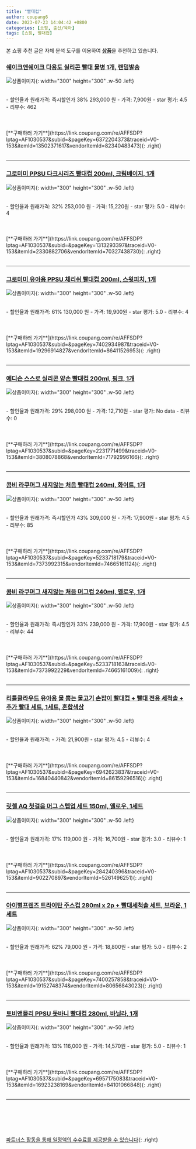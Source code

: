 ```yaml
---
title: "빨대컵"
author: coupang6
date: 2023-07-23 14:04:42 +0800
categories: [쇼핑, 출산/육아]
tags: [쇼핑, 빨대컵]
---
```


본 쇼핑 추천 글은 자체 분석 도구를 이용하여 [**상품**](https://link.coupang.com/a/bao1ui)을 추천하고 있습니다.

### [쉐이크앤쉐이크 다용도 실리콘 빨대 물병 1개, 랜덤발송](https://link.coupang.com/re/AFFSDP?lptag=AF1030537&subid=&pageKey=6372204373&traceid=V0-153&itemId=13502371617&vendorItemId=82340483473)

![상품이미지](https://thumbnail10.coupangcdn.com/thumbnails/remote/230x230ex/image/retail/images/767747610050958-30ac458b-852b-485a-acf3-42178fb76c61.jpg){: width="300" height="300" .w-50 .left}


<br>
- 할인율과 원래가격: 즉시할인가 38%  293,000   원
- 가격: 7,900원
- star 평가: 4.5
- 리뷰수: 462
<br>
<br>
<br>
<br>
[**구매하러 가기**](https://link.coupang.com/re/AFFSDP?lptag=AF1030537&subid=&pageKey=6372204373&traceid=V0-153&itemId=13502371617&vendorItemId=82340483473){: .right}
<br>
<br>

---

### [그로미미 PPSU 다크시리즈 빨대컵 200ml, 크림베이지, 1개](https://link.coupang.com/re/AFFSDP?lptag=AF1030537&subid=&pageKey=1313293397&traceid=V0-153&itemId=2330882706&vendorItemId=70327438730)

![상품이미지](https://thumbnail6.coupangcdn.com/thumbnails/remote/230x230ex/image/retail/images/2614723035590655-d225357d-e292-4a78-b483-03177faac6ef.jpg){: width="300" height="300" .w-50 .left}


<br>
- 할인율과 원래가격: 32%  253,000   원
- 가격: 15,220원
- star 평가: 5.0
- 리뷰수: 4
<br>
<br>
<br>
<br>
[**구매하러 가기**](https://link.coupang.com/re/AFFSDP?lptag=AF1030537&subid=&pageKey=1313293397&traceid=V0-153&itemId=2330882706&vendorItemId=70327438730){: .right}
<br>
<br>

---

### [그로미미 유아용 PPSU 체리쉬 빨대컵 200ml, 스윗피치, 1개](https://link.coupang.com/re/AFFSDP?lptag=AF1030537&subid=&pageKey=7402934987&traceid=V0-153&itemId=19296914827&vendorItemId=86411526953)

![상품이미지](https://thumbnail8.coupangcdn.com/thumbnails/remote/230x230ex/image/rs_quotation_api/vucwcwea/ae5d356eef404a9aba4fa710d6434d4e.jpg){: width="300" height="300" .w-50 .left}


<br>
- 할인율과 원래가격: 61%  130,000   원
- 가격: 19,900원
- star 평가: 5.0
- 리뷰수: 4
<br>
<br>
<br>
<br>
[**구매하러 가기**](https://link.coupang.com/re/AFFSDP?lptag=AF1030537&subid=&pageKey=7402934987&traceid=V0-153&itemId=19296914827&vendorItemId=86411526953){: .right}
<br>
<br>

---

### [에디슨 스스로 실리콘 양손 빨대컵 200ml, 핑크, 1개](https://link.coupang.com/re/AFFSDP?lptag=AF1030537&subid=&pageKey=2231771499&traceid=V0-153&itemId=3808078868&vendorItemId=71792996166)

![상품이미지](https://thumbnail8.coupangcdn.com/thumbnails/remote/230x230ex/image/retail/images/3666463837827417-2f2e47f6-ce0e-45a1-968a-f6817870dee9.jpg){: width="300" height="300" .w-50 .left}


<br>
- 할인율과 원래가격: 29%  298,000   원
- 가격: 12,710원
- star 평가: No data
- 리뷰수: 0
<br>
<br>
<br>
<br>
[**구매하러 가기**](https://link.coupang.com/re/AFFSDP?lptag=AF1030537&subid=&pageKey=2231771499&traceid=V0-153&itemId=3808078868&vendorItemId=71792996166){: .right}
<br>
<br>

---

### [콤비 라쿠머그 새지않는 처음 빨대컵 240ml, 화이트, 1개](https://link.coupang.com/re/AFFSDP?lptag=AF1030537&subid=&pageKey=5233718179&traceid=V0-153&itemId=7373992315&vendorItemId=74665161124)

![상품이미지](https://thumbnail6.coupangcdn.com/thumbnails/remote/230x230ex/image/rs_quotation_api/ovzzxdaz/ef6e65ed3b6840f1bc105b8f3c0fb5ab.jpg){: width="300" height="300" .w-50 .left}


<br>
- 할인율과 원래가격: 즉시할인가 43%  309,000   원
- 가격: 17,900원
- star 평가: 4.5
- 리뷰수: 85
<br>
<br>
<br>
<br>
[**구매하러 가기**](https://link.coupang.com/re/AFFSDP?lptag=AF1030537&subid=&pageKey=5233718179&traceid=V0-153&itemId=7373992315&vendorItemId=74665161124){: .right}
<br>
<br>

---

### [콤비 라쿠머그 새지않는 처음 머그컵 240ml, 옐로우, 1개](https://link.coupang.com/re/AFFSDP?lptag=AF1030537&subid=&pageKey=5233718163&traceid=V0-153&itemId=7373992229&vendorItemId=74665161009)

![상품이미지](https://thumbnail8.coupangcdn.com/thumbnails/remote/230x230ex/image/rs_quotation_api/pnnvaj3x/868b8058bd7a4e6991c1bcf43588c6f3.jpg){: width="300" height="300" .w-50 .left}


<br>
- 할인율과 원래가격: 즉시할인가 33%  239,000   원
- 가격: 17,900원
- star 평가: 4.5
- 리뷰수: 44
<br>
<br>
<br>
<br>
[**구매하러 가기**](https://link.coupang.com/re/AFFSDP?lptag=AF1030537&subid=&pageKey=5233718163&traceid=V0-153&itemId=7373992229&vendorItemId=74665161009){: .right}
<br>
<br>

---

### [리틀클라우드 유아용 물 뿜는 물고기 손잡이 빨대컵 + 빨대 전용 세척솔 + 추가 빨대 세트, 1세트, 혼합색상](https://link.coupang.com/re/AFFSDP?lptag=AF1030537&subid=&pageKey=6942623837&traceid=V0-153&itemId=16840440842&vendorItemId=86159296516)

![상품이미지](https://thumbnail8.coupangcdn.com/thumbnails/remote/230x230ex/image/retail/images/2023/06/02/14/5/5cefa397-f160-482c-bd44-b063ef5a6df7.jpg){: width="300" height="300" .w-50 .left}


<br>
- 할인율과 원래가격: 
- 가격: 21,900원
- star 평가: 4.5
- 리뷰수: 4
<br>
<br>
<br>
<br>
[**구매하러 가기**](https://link.coupang.com/re/AFFSDP?lptag=AF1030537&subid=&pageKey=6942623837&traceid=V0-153&itemId=16840440842&vendorItemId=86159296516){: .right}
<br>
<br>

---

### [릿첼 AQ 첫걸음 머그 스텝업 세트 150ml, 옐로우, 1세트](https://link.coupang.com/re/AFFSDP?lptag=AF1030537&subid=&pageKey=284240396&traceid=V0-153&itemId=902270897&vendorItemId=5261496251)

![상품이미지](https://thumbnail9.coupangcdn.com/thumbnails/remote/230x230ex/image/retail/images/983701030872063-d7f19a8e-f604-44f9-9ff7-cb79912a5a86.jpg){: width="300" height="300" .w-50 .left}


<br>
- 할인율과 원래가격: 17%  119,000   원
- 가격: 16,700원
- star 평가: 3.0
- 리뷰수: 1
<br>
<br>
<br>
<br>
[**구매하러 가기**](https://link.coupang.com/re/AFFSDP?lptag=AF1030537&subid=&pageKey=284240396&traceid=V0-153&itemId=902270897&vendorItemId=5261496251){: .right}
<br>
<br>

---

### [아이별프렌즈 트라이탄 주스컵 280ml x 2p + 빨대세척솔 세트, 브라운, 1세트](https://link.coupang.com/re/AFFSDP?lptag=AF1030537&subid=&pageKey=7400257858&traceid=V0-153&itemId=19152748374&vendorItemId=80656843023)

![상품이미지](https://thumbnail6.coupangcdn.com/thumbnails/remote/230x230ex/image/retail/images/141889576985343-2790dd24-90b0-4e90-bbb9-5576bf961001.jpg){: width="300" height="300" .w-50 .left}


<br>
- 할인율과 원래가격: 62%  79,000   원
- 가격: 18,800원
- star 평가: 5.0
- 리뷰수: 2
<br>
<br>
<br>
<br>
[**구매하러 가기**](https://link.coupang.com/re/AFFSDP?lptag=AF1030537&subid=&pageKey=7400257858&traceid=V0-153&itemId=19152748374&vendorItemId=80656843023){: .right}
<br>
<br>

---

### [토비앤몰리 PPSU 돗바니 빨대컵 280ml, 바닐라, 1개](https://link.coupang.com/re/AFFSDP?lptag=AF1030537&subid=&pageKey=6957175083&traceid=V0-153&itemId=16923238169&vendorItemId=84101066848)

![상품이미지](https://thumbnail7.coupangcdn.com/thumbnails/remote/230x230ex/image/retail/images/2022/11/29/18/6/1364e709-8db4-433f-b604-5fb863e2c031.png){: width="300" height="300" .w-50 .left}


<br>
- 할인율과 원래가격: 13%  116,000   원
- 가격: 14,570원
- star 평가: 5.0
- 리뷰수: 1
<br>
<br>
<br>
<br>
[**구매하러 가기**](https://link.coupang.com/re/AFFSDP?lptag=AF1030537&subid=&pageKey=6957175083&traceid=V0-153&itemId=16923238169&vendorItemId=84101066848){: .right}
<br>
<br>

---
<br><br><br><br><br> [파트너스 활동을 통해 일정액의 수수료를 제공받을 수 있습니다](https://link.coupang.com/a/bao1ui){: .right}